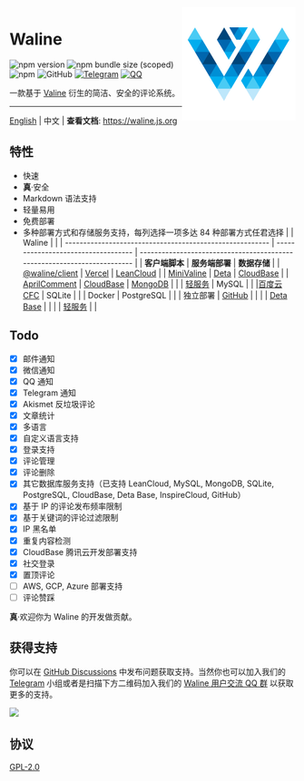 <img src="./assets/logo.png" width='200' align="right" />

# Waline

![npm version](https://img.shields.io/npm/v/@waline/vercel?color=critical&logo=npm&style=flat-square) ![npm bundle size (scoped)](https://img.shields.io/bundlephobia/minzip/@waline/client?style=flat-square&label=size)
![npm](https://img.shields.io/npm/dm/@waline/vercel?style=flat-square) ![GitHub](https://img.shields.io/github/license/walinejs/waline?style=flat-square) [![Telegram](https://img.shields.io/badge/telegram-walinejs-2ca5e0?logo=telegram&style=flat-square)](https://t.me/walinejs) [![QQ](https://img.shields.io/badge/QQ-673663898-25bdff?logo=tencent-qq&style=flat-square)](https://qm.qq.com/cgi-bin/qm/qr?k=rPZvq_EBfwQa6QZX7sToVlhH49c6ed0R&jump_from=webapi)

一款基于 [Valine](https://valine.js.org) 衍生的简洁、安全的评论系统。

---

[English](https://github.com/walinejs/waline/blob/main/README.md) | 中文 | **查看文档**: <https://waline.js.org>

## 特性

- 快速
- **真**·安全
- Markdown 语法支持
- 轻量易用
- 免费部署
- 多种部署方式和存储服务支持，每列选择一项多达 84 种部署方式任君选择
  | | Waline | |
  | -------------------------------------------------------- | ----------------------------------- | ------------------------------------------------------------------------ |
  | **客户端脚本** | **服务端部署** | **数据存储** |
  | [@waline/client](https://waline.js.org) | [Vercel](https://vercel.com) | [LeanCloud](https://leancloud.app) |
  | [MiniValine](https://minivaline.js.org/) | [Deta](https://deta.sh) | [CloudBase](https://clodbase.net) |
  | [AprilComment](https://github.com/asforest/AprilComment) | [CloudBase](https://cloudbase.net/) | [MongoDB](https://mongodb.com) |
  | | [轻服务](https://qingfuwu.cn) | MySQL |
  | |[百度云 CFC](https://console.bce.baidu.com/cfc/#/cfc/functions) | SQLite |
  | | Docker | PostgreSQL |
  | | 独立部署 | [GitHub](https://github.com) |
  | | | [Deta Base](https://docs.deta.sh/docs/base/about) |
  | | | [轻服务](https://qingfuwu.cn/docs/nodejs/database/quickstart.html) |
  |

## Todo

- [x] 邮件通知
- [x] 微信通知
- [x] QQ 通知
- [x] Telegram 通知
- [x] Akismet 反垃圾评论
- [x] 文章统计
- [x] 多语言
- [x] 自定义语言支持
- [x] 登录支持
- [x] 评论管理
- [x] 评论删除
- [x] 其它数据库服务支持（已支持 LeanCloud, MySQL, MongoDB, SQLite, PostgreSQL, CloudBase, Deta Base, InspireCloud, GitHub）
- [x] 基于 IP 的评论发布频率限制
- [x] 基于关键词的评论过滤限制
- [x] IP 黑名单
- [x] 重复内容检测
- [x] CloudBase 腾讯云开发部署支持
- [x] 社交登录
- [x] 置顶评论
- [ ] AWS, GCP, Azure 部署支持
- [ ] 评论赞踩

**真**·欢迎你为 Waline 的开发做贡献。

## 获得支持

你可以在 [GitHub Discussions](https://github.com/walinejs/waline/discussions) 中发布问题获取支持。当然你也可以加入我们的 [Telegram](https://t.me/walinejs) 小组或者是扫描下方二维码加入我们的 [Waline 用户交流 QQ 群](https://qm.qq.com/cgi-bin/qm/qr?k=rPZvq_EBfwQa6QZX7sToVlhH49c6ed0R&jump_from=webapi) 以获取更多的支持。

<a href="https://qm.qq.com/cgi-bin/qm/qr?k=rPZvq_EBfwQa6QZX7sToVlhH49c6ed0R&jump_from=webapi" target="_blank">
  <img src="./assets/qqgroup.jpg" width="300" />
</a>

## 协议

[GPL-2.0](https://github.com/lizheming/Waline/blob/main/LICENSE)
